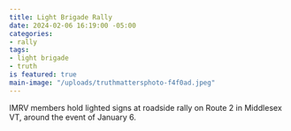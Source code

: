 ```yaml
---
title: Light Brigade Rally
date: 2024-02-06 16:19:00 -05:00
categories:
- rally
tags:
- light brigade
- truth
is featured: true
main-image: "/uploads/truthmattersphoto-f4f0ad.jpeg"
---
```


IMRV members hold lighted signs at roadside rally on Route 2 in Middlesex VT, around the event of January 6.